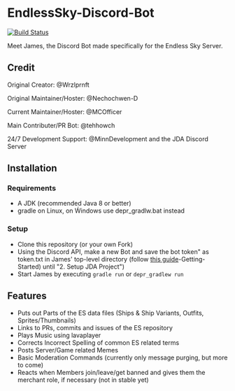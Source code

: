# EndlessSky-Discord-Bot
[![Build Status](https://travis-ci.org/MCOfficer/EndlessSky-Discord-Bot.svg?branch=master)](https://travis-ci.org/MCOfficer/EndlessSky-Discord-Bot)

Meet James, the Discord Bot made specifically for the Endless Sky Server.

## Credit
Original Creator: @Wrzlprnft

Original Maintainer/Hoster: @Nechochwen-D

Current Maintainer/Hoster: @MCOfficer

Main Contributer/PR Bot: @tehhowch

24/7 Development Support: @MinnDevelopment and the JDA Discord Server

## Installation
### Requirements
- A JDK (recommended Java 8 or better)
- gradle on Linux, on Ẃindows use depr_gradlw.bat instead
### Setup
- Clone this repository (or your own Fork)
- Using the Discord API, make a new Bot and save the bot token" as token.txt in James' top-level directory (follow [this guide](https://github.com/DV8FromTheWorld/JDA/wiki/3)-Getting-Started) until "2. Setup JDA Project")
- Start James by executing `gradle run` or `depr_gradlew run`

## Features
- Puts out Parts of the ES data files (Ships & Ship Variants, Outfits, Sprites/Thumbnails)
- Links to PRs, commits and issues of the ES repository
- Plays Music using lavaplayer
- Corrects Incorrect Spelling of common ES related terms
- Posts Server/Game related Memes
- Basic Moderation Commands (currently only message purging, but more to come)
- Reacts when Members join/leave/get banned and gives them the merchant role, if necessary (not in stable yet)
